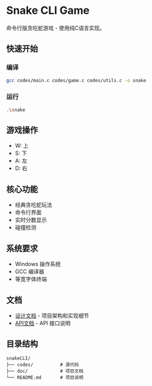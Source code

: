 # Snake CLI Game

命令行版贪吃蛇游戏 - 使用纯C语言实现。

## 快速开始

### 编译
```bash
gcc codes/main.c codes/game.c codes/utils.c -o snake
```

### 运行
```bash
.\snake
```

## 游戏操作
- W: 上
- S: 下
- A: 左
- D: 右

## 核心功能
- 经典贪吃蛇玩法
- 命令行界面
- 实时分数显示
- 碰撞检测

## 系统要求
- Windows 操作系统
- GCC 编译器
- 等宽字体终端

## 文档
- [设计文档](doc/design.md) - 项目架构和实现细节
- [API文档](doc/api.md) - API 接口说明

## 目录结构
```
snakeCLI/
├── codes/          # 源代码
├── doc/            # 项目文档
└── README.md       # 项目说明
```
